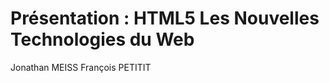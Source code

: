 Présentation : HTML5 Les Nouvelles Technologies du Web
=======================================

Jonathan MEISS
François PETITIT
